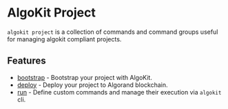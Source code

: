 # AlgoKit Project

`algokit project` is a collection of commands and command groups useful for managing algokit compliant projects.

## Features

- [bootstrap](./project/bootstrap.md) - Bootstrap your project with AlgoKit.
- [deploy](./project/deploy.md) - Deploy your project to Algorand blockchain.
- [run](./project/project.md) - Define custom commands and manage their execution via `algokit` cli.
